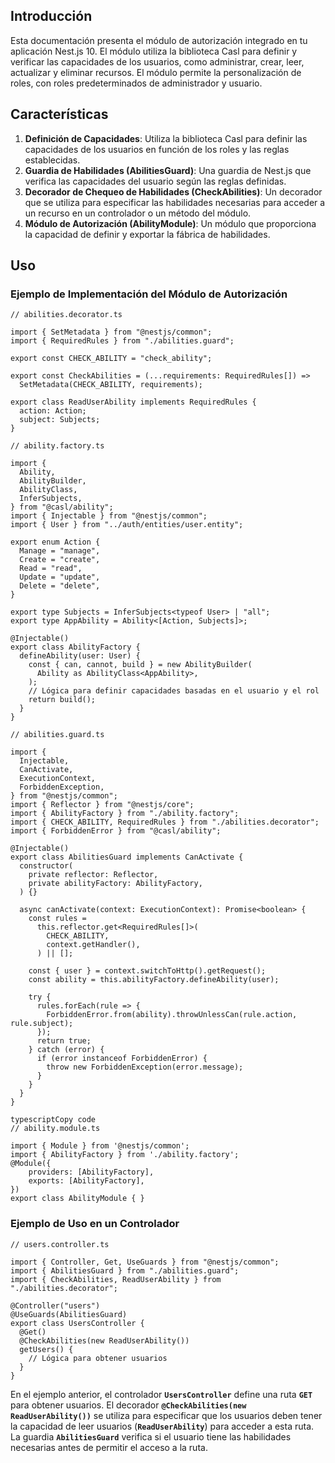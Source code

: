 ## **Introducción**

Esta documentación presenta el módulo de autorización integrado en tu aplicación Nest.js 10. El módulo utiliza la biblioteca Casl para definir y verificar las capacidades de los usuarios, como administrar, crear, leer, actualizar y eliminar recursos. El módulo permite la personalización de roles, con roles predeterminados de administrador y usuario.

## **Características**

1. **Definición de Capacidades**: Utiliza la biblioteca Casl para definir las capacidades de los usuarios en función de los roles y las reglas establecidas.
2. **Guardia de Habilidades (AbilitiesGuard)**: Una guardia de Nest.js que verifica las capacidades del usuario según las reglas definidas.
3. **Decorador de Chequeo de Habilidades (CheckAbilities)**: Un decorador que se utiliza para especificar las habilidades necesarias para acceder a un recurso en un controlador o un método del módulo.
4. **Módulo de Autorización (AbilityModule)**: Un módulo que proporciona la capacidad de definir y exportar la fábrica de habilidades.

## **Uso**

### **Ejemplo de Implementación del Módulo de Autorización**

```tsx
// abilities.decorator.ts

import { SetMetadata } from "@nestjs/common";
import { RequiredRules } from "./abilities.guard";

export const CHECK_ABILITY = "check_ability";

export const CheckAbilities = (...requirements: RequiredRules[]) =>
  SetMetadata(CHECK_ABILITY, requirements);

export class ReadUserAbility implements RequiredRules {
  action: Action;
  subject: Subjects;
}
```

```tsx
// ability.factory.ts

import {
  Ability,
  AbilityBuilder,
  AbilityClass,
  InferSubjects,
} from "@casl/ability";
import { Injectable } from "@nestjs/common";
import { User } from "../auth/entities/user.entity";

export enum Action {
  Manage = "manage",
  Create = "create",
  Read = "read",
  Update = "update",
  Delete = "delete",
}

export type Subjects = InferSubjects<typeof User> | "all";
export type AppAbility = Ability<[Action, Subjects]>;

@Injectable()
export class AbilityFactory {
  defineAbility(user: User) {
    const { can, cannot, build } = new AbilityBuilder(
      Ability as AbilityClass<AppAbility>,
    );
    // Lógica para definir capacidades basadas en el usuario y el rol
    return build();
  }
}
```

```tsx
// abilities.guard.ts

import {
  Injectable,
  CanActivate,
  ExecutionContext,
  ForbiddenException,
} from "@nestjs/common";
import { Reflector } from "@nestjs/core";
import { AbilityFactory } from "./ability.factory";
import { CHECK_ABILITY, RequiredRules } from "./abilities.decorator";
import { ForbiddenError } from "@casl/ability";

@Injectable()
export class AbilitiesGuard implements CanActivate {
  constructor(
    private reflector: Reflector,
    private abilityFactory: AbilityFactory,
  ) {}

  async canActivate(context: ExecutionContext): Promise<boolean> {
    const rules =
      this.reflector.get<RequiredRules[]>(
        CHECK_ABILITY,
        context.getHandler(),
      ) || [];

    const { user } = context.switchToHttp().getRequest();
    const ability = this.abilityFactory.defineAbility(user);

    try {
      rules.forEach(rule => {
        ForbiddenError.from(ability).throwUnlessCan(rule.action, rule.subject);
      });
      return true;
    } catch (error) {
      if (error instanceof ForbiddenError) {
        throw new ForbiddenException(error.message);
      }
    }
  }
}
```

```tsx
typescriptCopy code
// ability.module.ts

import { Module } from '@nestjs/common';
import { AbilityFactory } from './ability.factory';
@Module({
    providers: [AbilityFactory],
    exports: [AbilityFactory],
})
export class AbilityModule { }

```

### **Ejemplo de Uso en un Controlador**

```tsx
// users.controller.ts

import { Controller, Get, UseGuards } from "@nestjs/common";
import { AbilitiesGuard } from "./abilities.guard";
import { CheckAbilities, ReadUserAbility } from "./abilities.decorator";

@Controller("users")
@UseGuards(AbilitiesGuard)
export class UsersController {
  @Get()
  @CheckAbilities(new ReadUserAbility())
  getUsers() {
    // Lógica para obtener usuarios
  }
}
```

En el ejemplo anterior, el controlador **`UsersController`** define una ruta **`GET`** para obtener usuarios. El decorador **`@CheckAbilities(new ReadUserAbility())`** se utiliza para especificar que los usuarios deben tener la capacidad de leer usuarios (**`ReadUserAbility`**) para acceder a esta ruta. La guardia **`AbilitiesGuard`** verifica si el usuario tiene las habilidades necesarias antes de permitir el acceso a la ruta.
